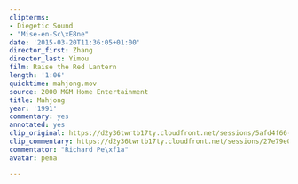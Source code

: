 ```yaml
---
clipterms:
- Diegetic Sound
- "Mise-en-Sc\xE8ne"
date: '2015-03-20T11:36:05+01:00'
director_first: Zhang
director_last: Yimou
film: Raise the Red Lantern
length: '1:06'
quicktime: mahjong.mov
source: 2000 MGM Home Entertainment
title: Mahjong
year: '1991'
commentary: yes
annotated: yes
clip_original: https://d2y36twrtb17ty.cloudfront.net/sessions/5afd4f66-dbb7-4baa-8bec-ae31015c6769/c17e0d1f-e50b-4141-b137-ae31015c6770-35ee7acc-dbc6-4896-99f4-ae31015c9ca0.mp4
clip_commentary: https://d2y36twrtb17ty.cloudfront.net/sessions/27e79e03-e5dd-4e12-ab31-ae31015c711f/b04d8c70-fe06-459c-93ab-ae31015c7127-02a3e7ac-e2b3-4972-8007-ae31015c9bf2.mp4
commentator: "Richard Pe\xf1a"
avatar: pena

---
```

